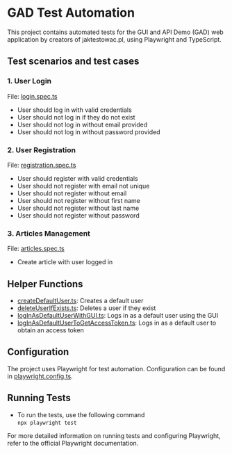 # GAD Test Automation

This project contains automated tests for the GUI and API Demo (GAD) web application by creators of jaktestowac.pl, using Playwright and TypeScript.

## Test scenarios and test cases

### 1. User Login

File: [login.spec.ts](tests/e2e/login.spec.ts)

- User should log in with valid credentials
- User should not log in if they do not exist
- User should not log in without email provided
- User should not log in without password provided

### 2. User Registration

File: [registration.spec.ts](tests/e2e/registration.spec.ts)

- User should register with valid credentials
- User should not register with email not unique
- User should not register without email
- User should not register without first name
- User should not register without last name
- User should not register without password

### 3. Articles Management

File: [articles.spec.ts](tests/e2e/articles.spec.ts)

- Create article with user logged in

## Helper Functions

- [createDefaultUser.ts](helpers/users/createDefaultUser.ts): Creates a default user
- [deleteUserIfExists.ts](helpers/users/deleteUserIfExists.ts): Deletes a user if they exist
- [logInAsDefaultUserWithGUI.ts](helpers/users/logInAsDefaultUserWithGUI.ts): Logs in as a default user using the GUI
- [logInAsDefaultUserToGetAccessToken.ts](helpers/users/logInAsDefaultUserToGetAccessToken.ts): Logs in as a default user to obtain an access token

## Configuration

The project uses Playwright for test automation. Configuration can be found in [playwright.config.ts](playwright.config.ts).

## Running Tests

- To run the tests, use the following command  
  `npx playwright test`

For more detailed information on running tests and configuring Playwright, refer to the official Playwright documentation.



